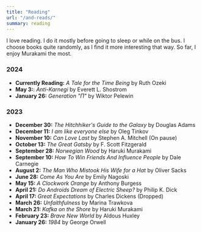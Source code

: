 ```yaml
---
title: "Reading"
url: "/and-reads/"
summary: reading
---
```

I love reading. I do it mostly before going to sleep or while on the bus. I choose books quite randomly, as I find it more interesting that way. So far, I enjoy Murakami the most.

### 2024
- **Currently Reading:** *A Tale for the Time Being* by Ruth Ozeki
- **May 3:**: *Anti-Karnegi* by Everett L. Shostrom
- **January 26:** *Generation "П"* by Wiktor Pelewin

### 2023
- **December 30:** *The Hitchhiker's Guide to the Galaxy* by Douglas Adams
- **December 11:** *I am like everyone else* by Oleg Tinkov
- **November 10:** *Can Love Last* by Stephen A. Mitchell (On pause)
- **October 13:** *The Great Gatsby* by F. Scott Fitzgerald
- **September 28:** *Norwegian Wood* by Haruki Murakami
- **September 10:** *How To Win Friends And Influence People* by Dale Carnegie
- **August 2:** *The Man Who Mistook His Wife for a Hat* by Oliver Sacks
- **June 28:** *Come As You Are* by Emily Nagoski
- **May 15:** *A Clockwork Orange* by Anthony Burgess
- **April 21:** *Do Androids Dream of Electric Sheep?* by Philip K. Dick
- **April 17:** *Great Expectations* by Charles Dickens (Dropped)
- **March 26:** *Unfaithfulness* by Marina Trawkova
- **March 21:** *Kafka on the Shore* by Haruki Murakami
- **February 23:** *Brave New World* by Aldous Huxley
- **January 26:** *1984* by George Orwell
